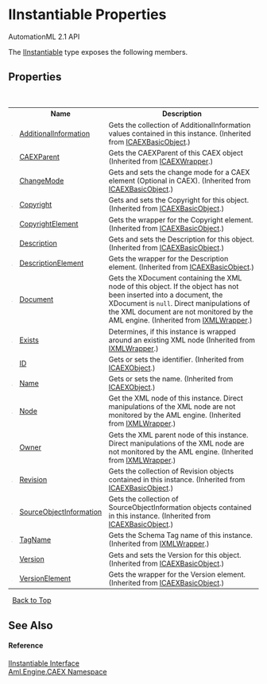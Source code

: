 # IInstantiable Properties
AutomationML 2.1 API 

The <a href="T_Aml_Engine_CAEX_IInstantiable">IInstantiable</a> type exposes the following members.


## Properties
&nbsp;<table><tr><th></th><th>Name</th><th>Description</th></tr><tr><td>![Public property](media/pubproperty.gif "Public property")</td><td><a href="P_Aml_Engine_CAEX_ICAEXBasicObject_AdditionalInformation">AdditionalInformation</a></td><td>
Gets the collection of AdditionalInformation values contained in this instance.
 (Inherited from <a href="T_Aml_Engine_CAEX_ICAEXBasicObject">ICAEXBasicObject</a>.)</td></tr><tr><td>![Public property](media/pubproperty.gif "Public property")</td><td><a href="P_Aml_Engine_CAEX_ICAEXWrapper_CAEXParent">CAEXParent</a></td><td>
Gets the CAEXParent of this CAEX object
 (Inherited from <a href="T_Aml_Engine_CAEX_ICAEXWrapper">ICAEXWrapper</a>.)</td></tr><tr><td>![Public property](media/pubproperty.gif "Public property")</td><td><a href="P_Aml_Engine_CAEX_ICAEXBasicObject_ChangeMode">ChangeMode</a></td><td>
Gets and sets the change mode for a CAEX element (Optional in CAEX).
 (Inherited from <a href="T_Aml_Engine_CAEX_ICAEXBasicObject">ICAEXBasicObject</a>.)</td></tr><tr><td>![Public property](media/pubproperty.gif "Public property")</td><td><a href="P_Aml_Engine_CAEX_ICAEXBasicObject_Copyright">Copyright</a></td><td>
Gets and sets the Copyright for this object.
 (Inherited from <a href="T_Aml_Engine_CAEX_ICAEXBasicObject">ICAEXBasicObject</a>.)</td></tr><tr><td>![Public property](media/pubproperty.gif "Public property")</td><td><a href="P_Aml_Engine_CAEX_ICAEXBasicObject_CopyrightElement">CopyrightElement</a></td><td>
Gets the wrapper for the Copyright element.
 (Inherited from <a href="T_Aml_Engine_CAEX_ICAEXBasicObject">ICAEXBasicObject</a>.)</td></tr><tr><td>![Public property](media/pubproperty.gif "Public property")</td><td><a href="P_Aml_Engine_CAEX_ICAEXBasicObject_Description">Description</a></td><td>
Gets and sets the Description for this object.
 (Inherited from <a href="T_Aml_Engine_CAEX_ICAEXBasicObject">ICAEXBasicObject</a>.)</td></tr><tr><td>![Public property](media/pubproperty.gif "Public property")</td><td><a href="P_Aml_Engine_CAEX_ICAEXBasicObject_DescriptionElement">DescriptionElement</a></td><td>
Gets the wrapper for the Description element.
 (Inherited from <a href="T_Aml_Engine_CAEX_ICAEXBasicObject">ICAEXBasicObject</a>.)</td></tr><tr><td>![Public property](media/pubproperty.gif "Public property")</td><td><a href="P_Aml_Engine_XML_IXMLWrapper_Document">Document</a></td><td>
Gets the XDocument containing the XML node of this object. If the object has not been inserted into a document, the XDocument is `null`. Direct manipulations of the XML document are not monitored by the AML engine.
 (Inherited from <a href="T_Aml_Engine_XML_IXMLWrapper">IXMLWrapper</a>.)</td></tr><tr><td>![Public property](media/pubproperty.gif "Public property")</td><td><a href="P_Aml_Engine_XML_IXMLWrapper_Exists">Exists</a></td><td>
Determines, if this instance is wrapped around an existing XML node
 (Inherited from <a href="T_Aml_Engine_XML_IXMLWrapper">IXMLWrapper</a>.)</td></tr><tr><td>![Public property](media/pubproperty.gif "Public property")</td><td><a href="P_Aml_Engine_CAEX_ICAEXObject_ID">ID</a></td><td>
Gets or sets the identifier.
 (Inherited from <a href="T_Aml_Engine_CAEX_ICAEXObject">ICAEXObject</a>.)</td></tr><tr><td>![Public property](media/pubproperty.gif "Public property")</td><td><a href="P_Aml_Engine_CAEX_ICAEXObject_Name">Name</a></td><td>
Gets or sets the name.
 (Inherited from <a href="T_Aml_Engine_CAEX_ICAEXObject">ICAEXObject</a>.)</td></tr><tr><td>![Public property](media/pubproperty.gif "Public property")</td><td><a href="P_Aml_Engine_XML_IXMLWrapper_Node">Node</a></td><td>
Get the XML node of this instance. Direct manipulations of the XML node are not monitored by the AML engine.
 (Inherited from <a href="T_Aml_Engine_XML_IXMLWrapper">IXMLWrapper</a>.)</td></tr><tr><td>![Public property](media/pubproperty.gif "Public property")</td><td><a href="P_Aml_Engine_XML_IXMLWrapper_Owner">Owner</a></td><td>
Gets the XML parent node of this instance. Direct manipulations of the XML node are not monitored by the AML engine.
 (Inherited from <a href="T_Aml_Engine_XML_IXMLWrapper">IXMLWrapper</a>.)</td></tr><tr><td>![Public property](media/pubproperty.gif "Public property")</td><td><a href="P_Aml_Engine_CAEX_ICAEXBasicObject_Revision">Revision</a></td><td>
Gets the collection of Revision objects contained in this instance.
 (Inherited from <a href="T_Aml_Engine_CAEX_ICAEXBasicObject">ICAEXBasicObject</a>.)</td></tr><tr><td>![Public property](media/pubproperty.gif "Public property")</td><td><a href="P_Aml_Engine_CAEX_ICAEXBasicObject_SourceObjectInformation">SourceObjectInformation</a></td><td>
Gets the collection of SourceObjectInformation objects contained in this instance.
 (Inherited from <a href="T_Aml_Engine_CAEX_ICAEXBasicObject">ICAEXBasicObject</a>.)</td></tr><tr><td>![Public property](media/pubproperty.gif "Public property")</td><td><a href="P_Aml_Engine_XML_IXMLWrapper_TagName">TagName</a></td><td>
Gets the Schema Tag name of this instance.
 (Inherited from <a href="T_Aml_Engine_XML_IXMLWrapper">IXMLWrapper</a>.)</td></tr><tr><td>![Public property](media/pubproperty.gif "Public property")</td><td><a href="P_Aml_Engine_CAEX_ICAEXBasicObject_Version">Version</a></td><td>
Gets and sets the Version for this object.
 (Inherited from <a href="T_Aml_Engine_CAEX_ICAEXBasicObject">ICAEXBasicObject</a>.)</td></tr><tr><td>![Public property](media/pubproperty.gif "Public property")</td><td><a href="P_Aml_Engine_CAEX_ICAEXBasicObject_VersionElement">VersionElement</a></td><td>
Gets the wrapper for the Version element.
 (Inherited from <a href="T_Aml_Engine_CAEX_ICAEXBasicObject">ICAEXBasicObject</a>.)</td></tr></table>&nbsp;
<a href="#iinstantiable-properties">Back to Top</a>

## See Also


#### Reference
<a href="T_Aml_Engine_CAEX_IInstantiable">IInstantiable Interface</a><br /><a href="N_Aml_Engine_CAEX">Aml.Engine.CAEX Namespace</a><br />